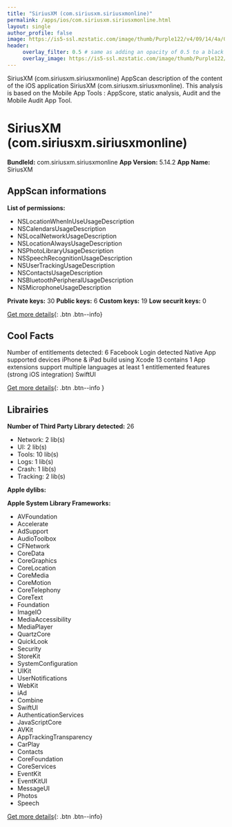```yaml
---
title: "SiriusXM (com.siriusxm.siriusxmonline)"
permalink: /apps/ios/com.siriusxm.siriusxmonline.html
layout: single
author_profile: false
image: https://is5-ssl.mzstatic.com/image/thumb/Purple122/v4/09/14/4a/09144a7c-2972-7ed2-1cae-8c1dd804665e/AppIcon-0-1x_U007emarketing-0-7-0-85-220.png/512x512bb.jpg
header: 
     overlay_filter: 0.5 # same as adding an opacity of 0.5 to a black background
     overlay_image: https://is5-ssl.mzstatic.com/image/thumb/Purple122/v4/09/14/4a/09144a7c-2972-7ed2-1cae-8c1dd804665e/AppIcon-0-1x_U007emarketing-0-7-0-85-220.png/512x512bb.jpg
---
```

SiriusXM (com.siriusxm.siriusxmonline) AppScan description of the content of the iOS application SiriusXM (com.siriusxm.siriusxmonline). This analysis is based on the Mobile App Tools : AppScore, static analysis, Audit and the Mobile Audit App Tool.

# SiriusXM (com.siriusxm.siriusxmonline)

**BundleId:** com.siriusxm.siriusxmonline
**App Version:** 5.14.2
**App Name:** SiriusXM


## AppScan informations 

**List of permissions:** 
- NSLocationWhenInUseUsageDescription
- NSCalendarsUsageDescription
- NSLocalNetworkUsageDescription
- NSLocationAlwaysUsageDescription
- NSPhotoLibraryUsageDescription
- NSSpeechRecognitionUsageDescription
- NSUserTrackingUsageDescription
- NSContactsUsageDescription
- NSBluetoothPeripheralUsageDescription
- NSMicrophoneUsageDescription
  
  
**Private keys:** 30
**Public keys:** 6
**Custom keys:** 19
**Low securit keys:** 0
  
[Get more details](/pricing.html){: .btn .btn--info}

## Cool Facts

Number of entitlements detected: 6
Facebook Login detected
Native App
supported devices iPhone & iPad
build using Xcode 13
contains 1 App extensions
support multiple languages
at least 1 entitlemented features (strong iOS integration)
SwiftUI
  
[Get more details](/pricing.html){: .btn .btn--info }

## Librairies 
**Number of Third Party Library detected:** 26
- Network: 2 lib(s)
- UI: 2 lib(s)
- Tools: 10 lib(s)
- Logs: 1 lib(s)
- Crash: 1 lib(s)
- Tracking: 2 lib(s)


**Apple dylibs:**


**Apple System Library Frameworks:**
- AVFoundation
- Accelerate
- AdSupport
- AudioToolbox
- CFNetwork
- CoreData
- CoreGraphics
- CoreLocation
- CoreMedia
- CoreMotion
- CoreTelephony
- CoreText
- Foundation
- ImageIO
- MediaAccessibility
- MediaPlayer
- QuartzCore
- QuickLook
- Security
- StoreKit
- SystemConfiguration
- UIKit
- UserNotifications
- WebKit
- iAd
- Combine
- SwiftUI
- AuthenticationServices
- JavaScriptCore
- AVKit
- AppTrackingTransparency
- CarPlay
- Contacts
- CoreFoundation
- CoreServices
- EventKit
- EventKitUI
- MessageUI
- Photos
- Speech


  
[Get more details](/pricing.html){: .btn .btn--info}

